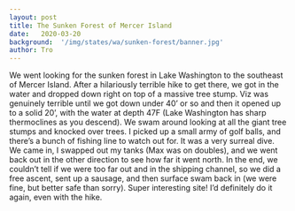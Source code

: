 ```yaml
---
layout: post
title: The Sunken Forest of Mercer Island
date:   2020-03-20
background:  '/img/states/wa/sunken-forest/banner.jpg'
author: Tro
---
```

We went looking for the sunken forest in Lake Washington to the southeast of Mercer Island. After a hilariously terrible hike to get there, we got in the water and dropped down right on top of a massive tree stump. Viz was genuinely terrible until we got down under 40’ or so and then it opened up to a solid 20’, with the water at depth 47F (Lake Washington has sharp thermoclines as you descend). We swam around looking at all the giant tree stumps and knocked over trees. I picked up a small army of golf balls, and there’s a bunch of fishing line to watch out for. It was a very surreal dive. We came in, I swapped out my tanks (Max was on doubles), and we went back out in the other direction to see how far it went north. In the end, we couldn’t tell if we were too far out and in the shipping channel, so we did a free ascent, sent up a sausage, and then surface swam back in (we were fine, but better safe than sorry). Super interesting site! I’d definitely do it again, even with the hike.

